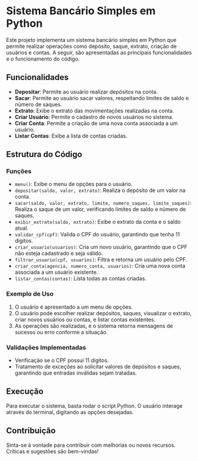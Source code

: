 # Sistema Bancário Simples em Python

Este projeto implementa um sistema bancário simples em Python que permite realizar operações como depósito, saque, extrato, criação de usuários e contas. A seguir, são apresentadas as principais funcionalidades e o funcionamento do código.

## Funcionalidades

- **Depositar**: Permite ao usuário realizar depósitos na conta.
- **Sacar**: Permite ao usuário sacar valores, respeitando limites de saldo e número de saques.
- **Extrato**: Exibe o extrato das movimentações realizadas na conta.
- **Criar Usuário**: Permite o cadastro de novos usuários no sistema.
- **Criar Conta**: Permite a criação de uma nova conta associada a um usuário.
- **Listar Contas**: Exibe a lista de contas criadas.

## Estrutura do Código

### Funções

- `menu()`: Exibe o menu de opções para o usuário.
- `depositar(saldo, valor, extrato)`: Realiza o depósito de um valor na conta.
- `sacar(saldo, valor, extrato, limite, numero_saques, limite_saques)`: Realiza o saque de um valor, verificando limites de saldo e número de saques.
- `exibir_extrato(saldo, extrato)`: Exibe o extrato da conta e o saldo atual.
- `validar_cpf(cpf)`: Valida o CPF do usuário, garantindo que tenha 11 dígitos.
- `criar_usuario(usuarios)`: Cria um novo usuário, garantindo que o CPF não esteja cadastrado e seja válido.
- `filtrar_usuario(cpf, usuarios)`: Filtra e retorna um usuário pelo CPF.
- `criar_conta(agencia, numero_conta, usuarios)`: Cria uma nova conta associada a um usuário existente.
- `listar_contas(contas)`: Lista todas as contas criadas.

### Exemplo de Uso

1. O usuário é apresentado a um menu de opções.
2. O usuário pode escolher realizar depósitos, saques, visualizar o extrato, criar novos usuários ou contas, e listar contas existentes.
3. As operações são realizadas, e o sistema retorna mensagens de sucesso ou erro conforme a situação.

### Validações Implementadas

- Verificação se o CPF possui 11 dígitos.
- Tratamento de exceções ao solicitar valores de depósitos e saques, garantindo que entradas inválidas sejam tratadas.

## Execução

Para executar o sistema, basta rodar o script Python. O usuário interage através do terminal, digitando as opções desejadas.

## Contribuição

Sinta-se à vontade para contribuir com melhorias ou novos recursos. Críticas e sugestões são bem-vindas!
